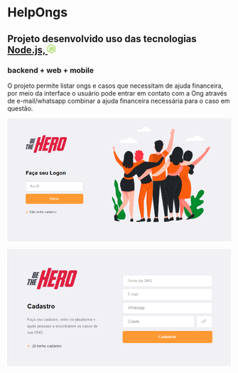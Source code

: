 <h1> HelpOngs </h1>

<h2> Projeto desenvolvido uso das tecnologias
    <a href="https://nodejs.org/en/" target="_blank" rel="noopener noreferrer">Node.js,
        <img src="/gitImages/node.png" style="max-width:100%;" height="20" alt="Nodejs">
    </a>
</h2>

<h3> backend + web + mobile </h3>

O projeto permite listar ongs e casos que necessitam de ajuda financeira, por meio da interface o usuário pode entrar em contato com a Ong através de e-mail/whatsapp combinar a ajuda financeira necessária para o caso em questão.



![](/frontend/src/assets/loginScreen.png)


![](/frontend/src/assets/cadastroScreen.png)
